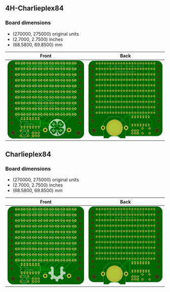 ## 4H-Charlieplex84 


### Board dimensions

* (270000, 275000) original units
* (2.7000, 2.7500) inches
* (68.5800, 69.8500) mm



| Front | Back |
| --- | --- |
| ![Front](4H-Charlieplex84.png) | ![Back](4H-Charlieplex84_back.png) |


## Charlieplex84 


### Board dimensions

* (270000, 275000) original units
* (2.7000, 2.7500) inches
* (68.5800, 69.8500) mm



| Front | Back |
| --- | --- |
| ![Front](Charlieplex84.png) | ![Back](Charlieplex84_back.png) |


